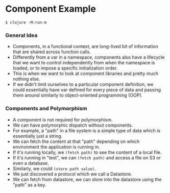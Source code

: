 # Component Example

    $ clojure -M:run-m

### General Idea

- Components, in a functional context, are long-lived bit of information that are shared across function calls.
- Differently from a var in a namespace, components also have a lifecycle that we want to control independently from when the namespace is loaded, or to impose a specific initialization order.
- This is when we want to look at component libraries and pretty much nothing else.
- If we didn't limit ourselves to a particular component definition, we could essentially have var defined for every piece of data and passing them around similarly to object-oriented programming (OOP).

### Components and Polymorphism

- A component is not required for polymorphism.
- We can have polymorphic dispatch without components.
- For example, a "path" in a file system is a simple type of data which is essentially just a string.
- We can fetch the content at that "path" depending on which environment the application is running in.
- If it's running locally, we `(fetch path)` to see the content of a local file.
- If it's running in "test", we can `(fetch path)` and access a file on S3 or even a database.
- Similarly, we could `(store path value)`.
- We just discovered a protocol which we call a Datastore.
- We can fetch from datastore, we can store into the datastore using the "path" as a key.

